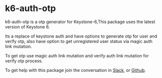 # k6-auth-otp

k6-auth-otp is a otp generator for Keystone-6,This package uses the latest version of Keystone 6.

Its a replace of keystone auth and have options to generate otp for user and  verify otp, also have option to get unregistered user status via magic auth link mutation.

To get otp use magic auth link mutation and verify auth link mutation for verify otp process.

To get help with this package join the conversation in [Slack](https://community.keystonejs.com/), or [Github](https://github.com/keystonejs/keystone/).
